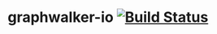 graphwalker-io [![Build Status](https://travis-ci.org/GraphWalker/gw-core.svg?branch=master)](https://travis-ci.org/GraphWalker/gw-io)
=====
